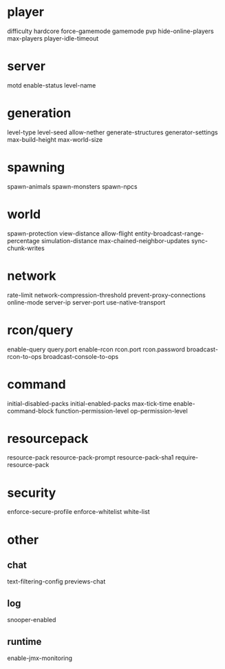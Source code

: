# player

difficulty
hardcore
force-gamemode
gamemode
pvp
hide-online-players
max-players
player-idle-timeout

# server

motd
enable-status
level-name

# generation

level-type
level-seed
allow-nether
generate-structures
generator-settings
max-build-height
max-world-size

# spawning

spawn-animals
spawn-monsters
spawn-npcs

# world

spawn-protection
view-distance
allow-flight
entity-broadcast-range-percentage
simulation-distance
max-chained-neighbor-updates
sync-chunk-writes

# network

rate-limit
network-compression-threshold
prevent-proxy-connections
online-mode
server-ip
server-port
use-native-transport

# rcon/query

enable-query
query.port
enable-rcon
rcon.port
rcon.password
broadcast-rcon-to-ops
broadcast-console-to-ops

# command

initial-disabled-packs
initial-enabled-packs
max-tick-time
enable-command-block
function-permission-level
op-permission-level

# resourcepack

resource-pack
resource-pack-prompt
resource-pack-sha1
require-resource-pack

# security

enforce-secure-profile
enforce-whitelist
white-list

# other

## chat

text-filtering-config
previews-chat

## log

snooper-enabled

## runtime

enable-jmx-monitoring
